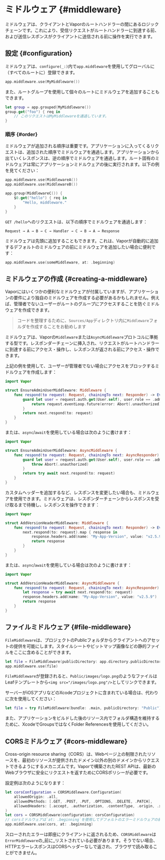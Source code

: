 # ミドルウェア {#middleware}

ミドルウェアは、クライアントとVaporのルートハンドラーの間にあるロジックチェーンです。これにより、受信リクエストがルートハンドラーに到達する前、および送信レスポンスがクライアントに送信される前に操作を実行できます。

## 設定 {#configuration}

ミドルウェアは、`configure(_:)`内で`app.middleware`を使用してグローバルに（すべてのルートに）登録できます。

```swift
app.middleware.use(MyMiddleware())
```

また、ルートグループを使用して個々のルートにミドルウェアを追加することもできます。

```swift
let group = app.grouped(MyMiddleware())
group.get("foo") { req in
	// このリクエストはMyMiddlewareを通過しています。
}
```

### 順序 {#order}

ミドルウェアが追加される順序は重要です。アプリケーションに入ってくるリクエストは、追加された順序でミドルウェアを通過します。アプリケーションから出ていくレスポンスは、逆の順序でミドルウェアを通過します。ルート固有のミドルウェアは常にアプリケーションミドルウェアの後に実行されます。以下の例を見てください：

```swift
app.middleware.use(MiddlewareA())
app.middleware.use(MiddlewareB())

app.group(MiddlewareC()) {
	$0.get("hello") { req in
		"Hello, middleware."
	}
}
```

`GET /hello`へのリクエストは、以下の順序でミドルウェアを通過します：

```
Request → A → B → C → Handler → C → B → A → Response
```

ミドルウェアは先頭に追加することもできます。これは、Vaporが自動的に追加するデフォルトのミドルウェアの前にミドルウェアを追加したい場合に便利です：

```swift
app.middleware.use(someMiddleware, at: .beginning)
```

## ミドルウェアの作成 {#creating-a-middleware}

Vaporにはいくつかの便利なミドルウェアが付属していますが、アプリケーションの要件により独自のミドルウェアを作成する必要があるかもしれません。例えば、管理者でないユーザーがルートのグループにアクセスすることを防ぐミドルウェアを作成できます。

> コードを整理するために、`Sources/App`ディレクトリ内に`Middleware`フォルダを作成することをお勧めします

ミドルウェアは、Vaporの`Middleware`または`AsyncMiddleware`プロトコルに準拠する型です。レスポンダーチェーンに挿入され、リクエストがルートハンドラーに到達する前にアクセス・操作し、レスポンスが返される前にアクセス・操作できます。

上記の例を使用して、ユーザーが管理者でない場合にアクセスをブロックするミドルウェアを作成します：

```swift
import Vapor

struct EnsureAdminUserMiddleware: Middleware {
    func respond(to request: Request, chainingTo next: Responder) -> EventLoopFuture<Response> {
        guard let user = request.auth.get(User.self), user.role == .admin else {
            return request.eventLoop.future(error: Abort(.unauthorized))
        }
        return next.respond(to: request)
    }
}
```

または、`async`/`await`を使用している場合は次のように書けます：

```swift
import Vapor

struct EnsureAdminUserMiddleware: AsyncMiddleware {
    func respond(to request: Request, chainingTo next: AsyncResponder) async throws -> Response {
        guard let user = request.auth.get(User.self), user.role == .admin else {
            throw Abort(.unauthorized)
        }
        return try await next.respond(to: request)
    }
}
```

カスタムヘッダーを追加するなど、レスポンスを変更したい場合も、ミドルウェアを使用できます。ミドルウェアは、レスポンダーチェーンからレスポンスを受け取るまで待機し、レスポンスを操作できます：

```swift
import Vapor

struct AddVersionHeaderMiddleware: Middleware {
    func respond(to request: Request, chainingTo next: Responder) -> EventLoopFuture<Response> {
        next.respond(to: request).map { response in
            response.headers.add(name: "My-App-Version", value: "v2.5.9")
            return response
        }
    }
}
```

または、`async`/`await`を使用している場合は次のように書けます：

```swift
import Vapor

struct AddVersionHeaderMiddleware: AsyncMiddleware {
    func respond(to request: Request, chainingTo next: AsyncResponder) async throws -> Response {
        let response = try await next.respond(to: request)
        response.headers.add(name: "My-App-Version", value: "v2.5.9")
        return response
    }
}
```

## ファイルミドルウェア {#file-middleware}

`FileMiddleware`は、プロジェクトのPublicフォルダからクライアントへのアセットの提供を可能にします。スタイルシートやビットマップ画像などの静的ファイルをここに含めることができます。

```swift
let file = FileMiddleware(publicDirectory: app.directory.publicDirectory)
app.middleware.use(file)
```

`FileMiddleware`が登録されると、`Public/images/logo.png`のようなファイルはLeafテンプレートから`<img src="/images/logo.png"/>`としてリンクできます。

サーバーがiOSアプリなどのXcodeプロジェクトに含まれている場合は、代わりに次を使用してください：

```swift
let file = try FileMiddleware(bundle: .main, publicDirectory: "Public")
```

また、アプリケーションをビルドした後のリソース内でフォルダ構造を維持するために、XcodeでGroupsではなくFolder Referencesを使用してください。

## CORSミドルウェア {#cors-middleware}

Cross-origin resource sharing（CORS）は、Webページ上の制限されたリソースを、最初のリソースが提供されたドメイン以外の別のドメインからリクエストできるようにするメカニズムです。Vaporで構築されたREST APIは、最新のWebブラウザに安全にリクエストを返すためにCORSポリシーが必要です。

設定例は次のようになります：

```swift
let corsConfiguration = CORSMiddleware.Configuration(
    allowedOrigin: .all,
    allowedMethods: [.GET, .POST, .PUT, .OPTIONS, .DELETE, .PATCH],
    allowedHeaders: [.accept, .authorization, .contentType, .origin, .xRequestedWith, .userAgent, .accessControlAllowOrigin]
)
let cors = CORSMiddleware(configuration: corsConfiguration)
// corsミドルウェアは`at: .beginning`を使用してデフォルトのエラーミドルウェアの前に配置する必要があります
app.middleware.use(cors, at: .beginning)
```

スローされたエラーは即座にクライアントに返されるため、`CORSMiddleware`は`ErrorMiddleware`の_前に_リストされている必要があります。そうでない場合、HTTPエラーレスポンスはCORSヘッダーなしで返され、ブラウザで読み取ることができません。